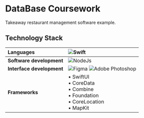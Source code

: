 # DataBase Coursework
Takeaway restaurant management software example.

## Technology Stack

| Languages           | ![Swift](https://img.shields.io/badge/swift-F54A2A?style=for-the-badge&logo=swift&logoColor=white) |
| :--- | :--- |
| **Software development**   | ![NodeJs](https://img.shields.io/badge/Node.js-339933?style=for-the-badge&logo=nodedotjs&logoColor=white) |
| **Interface development**  | ![Figma](https://img.shields.io/badge/figma-%23F24E1E.svg?style=for-the-badge&logo=figma&logoColor=white) ![Adobe Photoshop](https://img.shields.io/badge/adobe%20photoshop-%2331A8FF.svg?style=for-the-badge&logo=adobe%20photoshop&logoColor=white) |
| **Frameworks**         | ▪️ SwiftUI<br> ▪️ CoreData<br> ▪️ Combine<br> ▪️ Foundation<br> ▪️ CoreLocation<br> ▪️ MapKit |

<br>


